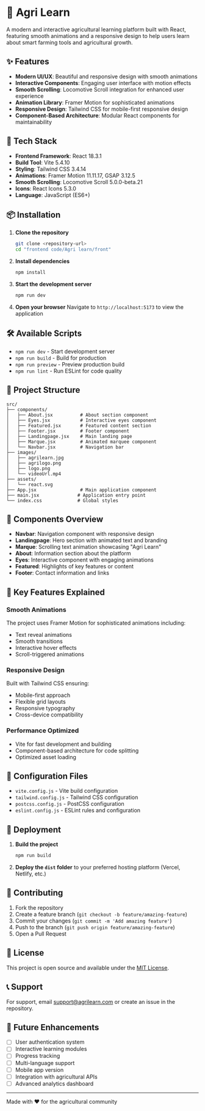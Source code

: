 # 🌱 Agri Learn

A modern and interactive agricultural learning platform built with React, featuring smooth animations and a responsive design to help users learn about smart farming tools and agricultural growth.

## ✨ Features

- **Modern UI/UX**: Beautiful and responsive design with smooth animations
- **Interactive Components**: Engaging user interface with motion effects
- **Smooth Scrolling**: Locomotive Scroll integration for enhanced user experience
- **Animation Library**: Framer Motion for sophisticated animations
- **Responsive Design**: Tailwind CSS for mobile-first responsive design
- **Component-Based Architecture**: Modular React components for maintainability

## 🚀 Tech Stack

- **Frontend Framework**: React 18.3.1
- **Build Tool**: Vite 5.4.10
- **Styling**: Tailwind CSS 3.4.14
- **Animations**: Framer Motion 11.11.17, GSAP 3.12.5
- **Smooth Scrolling**: Locomotive Scroll 5.0.0-beta.21
- **Icons**: React Icons 5.3.0
- **Language**: JavaScript (ES6+)

## 📦 Installation

1. **Clone the repository**
   ```bash
   git clone <repository-url>
   cd "frontend code/Agri learn/front"
   ```

2. **Install dependencies**
   ```bash
   npm install
   ```

3. **Start the development server**
   ```bash
   npm run dev
   ```

4. **Open your browser**
   Navigate to `http://localhost:5173` to view the application

## 🛠️ Available Scripts

- `npm run dev` - Start development server
- `npm run build` - Build for production
- `npm run preview` - Preview production build
- `npm run lint` - Run ESLint for code quality

## 📁 Project Structure

```
src/
├── components/
│   ├── About.jsx          # About section component
│   ├── Eyes.jsx           # Interactive eyes component
│   ├── Featured.jsx       # Featured content section
│   ├── Footer.jsx         # Footer component
│   ├── Landingpage.jsx    # Main landing page
│   ├── Marque.jsx         # Animated marquee component
│   └── Navbar.jsx         # Navigation bar
├── images/
│   ├── agrilearn.jpg
│   ├── agrilogo.png
│   ├── logo.png
│   └── videoUrl.mp4
├── assets/
│   └── react.svg
├── App.jsx                # Main application component
├── main.jsx              # Application entry point
└── index.css             # Global styles
```

## 🎨 Components Overview

- **Navbar**: Navigation component with responsive design
- **Landingpage**: Hero section with animated text and branding
- **Marque**: Scrolling text animation showcasing "Agri Learn"
- **About**: Information section about the platform
- **Eyes**: Interactive component with engaging animations
- **Featured**: Highlights of key features or content
- **Footer**: Contact information and links

## 🌟 Key Features Explained

### Smooth Animations
The project uses Framer Motion for sophisticated animations including:
- Text reveal animations
- Smooth transitions
- Interactive hover effects
- Scroll-triggered animations

### Responsive Design
Built with Tailwind CSS ensuring:
- Mobile-first approach
- Flexible grid layouts
- Responsive typography
- Cross-device compatibility

### Performance Optimized
- Vite for fast development and building
- Component-based architecture for code splitting
- Optimized asset loading

## 🔧 Configuration Files

- `vite.config.js` - Vite build configuration
- `tailwind.config.js` - Tailwind CSS configuration
- `postcss.config.js` - PostCSS configuration
- `eslint.config.js` - ESLint rules and configuration

## 🚀 Deployment

1. **Build the project**
   ```bash
   npm run build
   ```

2. **Deploy the `dist` folder** to your preferred hosting platform (Vercel, Netlify, etc.)

## 🤝 Contributing

1. Fork the repository
2. Create a feature branch (`git checkout -b feature/amazing-feature`)
3. Commit your changes (`git commit -m 'Add amazing feature'`)
4. Push to the branch (`git push origin feature/amazing-feature`)
5. Open a Pull Request

## 📝 License

This project is open source and available under the [MIT License](LICENSE).

## 📞 Support

For support, email support@agrilearn.com or create an issue in the repository.

## 🎯 Future Enhancements

- [ ] User authentication system
- [ ] Interactive learning modules
- [ ] Progress tracking
- [ ] Multi-language support
- [ ] Mobile app version
- [ ] Integration with agricultural APIs
- [ ] Advanced analytics dashboard

---

Made with ❤️ for the agricultural community
